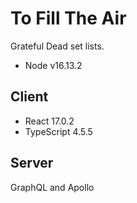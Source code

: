 # To Fill The Air

Grateful Dead set lists.

- Node v16.13.2

## Client

- React 17.0.2
- TypeScript 4.5.5

## Server

GraphQL and Apollo
